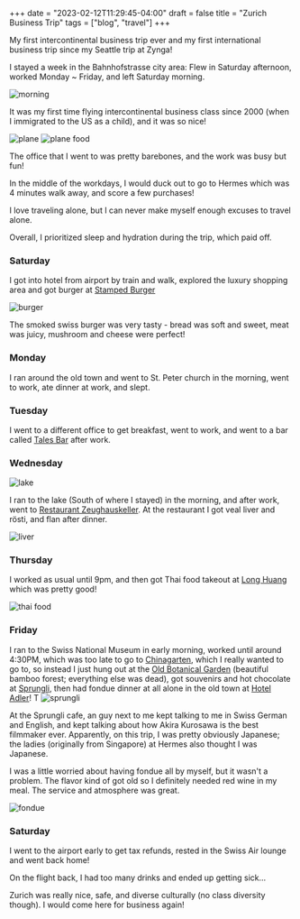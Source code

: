 +++
date = "2023-02-12T11:29:45-04:00"
draft = false
title = "Zurich Business Trip"
tags = ["blog", "travel"]
+++

My first intercontinental business trip ever and my first international business trip since my Seattle trip at Zynga!

I stayed a week in the Bahnhofstrasse city area: Flew in Saturday afternoon, worked Monday ~ Friday, and left Saturday morning.

![morning](../../img/zurich2023/morning.jpg)

It was my first time flying intercontinental business class since 2000 (when I immigrated to the US as a child), and it was so nice!

![plane](../../img/zurich2023/plane.jpg)
![plane food](../../img/zurich2023/plane_food.jpg)

The office that I went to was pretty barebones, and the work was busy but fun!

In the middle of the workdays, I would duck out to go to Hermes which was 4 minutes walk away, and score a few purchases! 

I love traveling alone, but I can never make myself enough excuses to travel alone.

Overall, I prioritized sleep and hydration during the trip, which paid off.

### Saturday

I got into hotel from airport by train and walk, explored the luxury shopping area and got burger at [Stamped Burger](https://stamped.ch/)

![burger](../../img/zurich2023/burger.jpg)

The smoked swiss burger was very tasty - bread was soft and sweet, meat was juicy, mushroom and cheese were perfect!

### Monday

I ran around the old town and went to St. Peter church in the morning, went to work, ate dinner at work, and slept.

### Tuesday

I went to a different office to get breakfast, went to work, and went to a bar called [Tales Bar](https://www.tales-bar.ch/) after work.

### Wednesday

![lake](../../img/zurich2023/lake.jpg)

I ran to the lake (South of where I stayed) in the morning, and after work, went to [Restaurant Zeughauskeller](https://www.zeughauskeller.ch/home). At the restaurant I got veal liver and rösti, and flan after dinner.

![liver](../../img/zurich2023/liver.jpg)

### Thursday
I worked as usual until 9pm, and then got Thai food takeout at [Long Huang](https://suan-long.ch/longhuang/) which was pretty good!

![thai food](../../img/zurich2023/thai_food.jpg)

### Friday

I ran to the Swiss National Museum in early morning, worked until around 4:30PM, which was too late to go to [Chinagarten](https://www.stadt-zuerich.ch/ted/de/index/gsz/natur-erleben/park-und-gruenanlagen/parkanlagen-von-az/chinagarten.html), which I really wanted to go to, so instead I just hung out at the [Old Botanical Garden](https://www.zuerich.com/en/visit/nature/old-botanical-garden) (beautiful bamboo forest; everything else was dead), got souvenirs and hot chocolate at [Sprungli](spruengli.ch), then had fondue dinner at all alone in the old town at [Hotel Adler](https://hotel-adler.ch/swiss-chuchi-restaurant/)! T
![sprungli](../../img/zurich2023/sprungli.jpg)

At the Sprungli cafe, an guy next to me kept talking to me in Swiss German and English, and kept talking about how Akira Kurosawa is the best filmmaker ever. Apparently, on this trip, I was pretty obviously Japanese; the ladies (originally from Singapore) at Hermes also thought I was Japanese.

I was a little worried about having fondue all by myself, but it wasn't a problem. The flavor kind of got old so I definitely needed red wine in my meal. The service and atmosphere was great.

![fondue](../../img/zurich2023/fondue.jpg)

### Saturday

I went to the airport early to get tax refunds, rested in the Swiss Air lounge and went back home!

On the flight back, I had too many drinks and ended up getting sick...

Zurich was really nice, safe, and diverse culturally (no class diversity though). I would come here for business again!